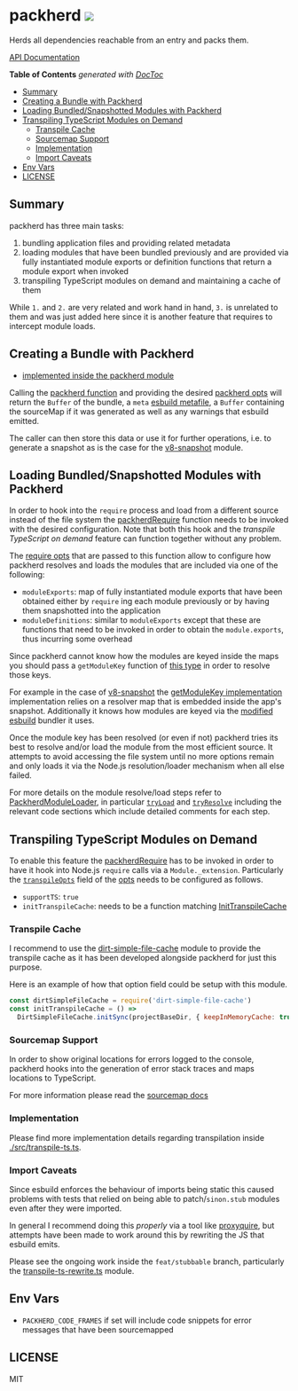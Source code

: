 # packherd [![](https://github.com/thlorenz/packherd/workflows/Node/badge.svg?branch=master)](https://github.com/thlorenz/packherd/actions)

Herds all dependencies reachable from an entry and packs them.

[API Documentation](https://thlorenz.github.io/packherd/docs/index.html)

<!-- START doctoc generated TOC please keep comment here to allow auto update -->
<!-- DON'T EDIT THIS SECTION, INSTEAD RE-RUN doctoc TO UPDATE -->
**Table of Contents**  *generated with [DocToc](https://github.com/thlorenz/doctoc)*

- [Summary](#summary)
- [Creating a Bundle with Packherd](#creating-a-bundle-with-packherd)
- [Loading Bundled/Snapshotted Modules with Packherd](#loading-bundledsnapshotted-modules-with-packherd)
- [Transpiling TypeScript Modules on Demand](#transpiling-typescript-modules-on-demand)
  - [Transpile Cache](#transpile-cache)
  - [Sourcemap Support](#sourcemap-support)
  - [Implementation](#implementation)
  - [Import Caveats](#import-caveats)
- [Env Vars](#env-vars)
- [LICENSE](#license)

<!-- END doctoc generated TOC please keep comment here to allow auto update -->

## Summary

packherd has three main tasks:

1. bundling application files and providing related metadata
2. loading modules that have been bundled previously and are provided via fully instantiated
   module exports or definition functions that return a module export when invoked
3. transpiling TypeScript modules on demand and maintaining a cache of them 

While `1.` and `2.` are very related and work hand in hand, `3.` is unrelated to them and was
just added here since it is another feature that requires to intercept module loads.

## Creating a Bundle with Packherd

- [implemented inside the packherd module](https://thlorenz.com/packherd/docs/modules/packherd.html)

Calling the [packherd function][packherd fn] and providing the desired [packherd opts][packherd
opts] will return the `Buffer` of the bundle,  a `meta` [esbuild metafile][esbuild metafile], a
`Buffer` containing the sourceMap if it was generated as well as any warnings that esbuild
emitted.

The caller can then store this data or use it for further operations, i.e. to generate a
snapshot as is the case for the [v8-snapshot][v8-snapshot] module.

## Loading Bundled/Snapshotted Modules with Packherd

In order to hook into the `require` process and load from a different source instead of the
file system the [packherdRequire][require fn] function needs to be invoked with the desired
configuration. Note that both this hook and the _transpile TypeScript on demand_ feature can
function together without any problem.

The [require opts][require opts] that are passed to this function allow to configure how
packherd resolves and loads the modules that are included via one of the following:

- `moduleExports`: map of fully instantiated module exports that have been obtained either by
`require` ing each module previously or by having them snapshotted into the application
- `moduleDefinitions`: similar to `moduleExports` except that these are functions that need to
be invoked in order to obtain the `module.exports`, thus incurring some overhead

Since packherd cannot know how the modules are keyed inside the maps you should pass a  `getModuleKey`
function of [this type][GetModuleKey] in order to resolve those keys. 

For example in the case of [v8-snapshot][v8-snapshot] the [getModuleKey
implementation][v8-snapshot module key] implementation relies on a resolver map that is
embedded inside the app's snapshot. Additionally it knows how modules are keyed via the
[modified esbuild][cypress esbuild] bundler it uses.

Once the module key has been resolved (or even if not) packherd tries its best to resolve
and/or load the module from the most efficient source. It attempts to avoid accessing the file
system until no more options remain and only loads it via the Node.js resolution/loader
mechanism when all else failed.

For more details on the module resolve/load steps refer to [PackherdModuleLoader][packherd
module loader], in particular [`tryLoad`][try load] and [`tryResolve`][try resolve] including
the relevant code sections which include detailed comments for each step.


## Transpiling TypeScript Modules on Demand

To enable this feature the [packherdRequire][require fn] has to be invoked in order to
have it hook into Node.js `require` calls via a `Module._extension`. Particularly the
[`transpileOpts`][transpile opts] field of the [opts][require opts] needs to be configured as follows.

- `supportTS`: `true`
- `initTranspileCache`: needs to be a function matching [InitTranspileCache][init transpile cache fn]

### Transpile Cache

I recommend to use the [dirt-simple-file-cache][dirt-simple-file-cache] module to provide the
transpile cache as it has been developed alongside packherd for just this purpose.

Here is an example of how that option field could be setup with this module.

```js
const dirtSimpleFileCache = require('dirt-simple-file-cache')
const initTranspileCache = () => 
  DirtSimpleFileCache.initSync(projectBaseDir, { keepInMemoryCache: true })
```

### Sourcemap Support

In order to show original locations for errors logged to the console, packherd hooks into the
generation of error stack traces and maps locations to TypeScript.

For more information please read the [sourcemap docs][sourcemap docs]

### Implementation

Please find more implementation details regarding transpilation inside
[./src/transpile-ts.ts][transpile-ts].

### Import Caveats

Since esbuild enforces the behaviour of imports being static this caused problems
with tests that relied on being able to patch/`sinon.stub` modules even after they were
imported. 

In general I recommend doing this _properly_ via a tool like
[proxyquire][proxyquire], but attempts have been made to work around this by rewriting the JS
that esbuild emits.

Please see the ongoing work inside the `feat/stubbable` branch, particularly the
[transpile-ts-rewrite.ts][packherd rewrite] module.

## Env Vars

- `PACKHERD_CODE_FRAMES` if set will include code snippets for error messages that have been
  sourcemapped

## LICENSE

MIT

[packherd fn]:https://thlorenz.com/packherd/docs/modules/packherd.html#packherd-1
[packherd opts]:https://thlorenz.com/packherd/docs/modules/packherd.html#PackherdOpts
[esbuild metafile]:https://esbuild.github.io/api/#metafile

[require fn]:https://thlorenz.com/packherd/docs/modules/require.html#packherdRequire
[require opts]:https://thlorenz.com/packherd/docs/modules/require.html#PackherdRequireOpts
[transpile opts]:https://thlorenz.com/packherd/docs/modules/types.html#PackherdTranspileOpts
[init transpile cache fn]:https://thlorenz.com/packherd/docs/modules/types.html#InitTranspileCache
[transpile-ts]:https://thlorenz.com/packherd/docs/modules/transpile_ts.html
[packherd rewrite]:https://github.com/thlorenz/packherd/blob/feat/stubbable/src/transpile-ts-rewrite.ts
[GetModuleKey]:https://thlorenz.com/packherd/docs/modules/loader.html#GetModuleKey
[packherd module loader]:https://thlorenz.com/packherd/docs/classes/loader.PackherdModuleLoader.html
[try load]:https://thlorenz.com/packherd/docs/classes/loader.PackherdModuleLoader.html#tryLoad
[try resolve]:https://thlorenz.com/packherd/docs/classes/loader.PackherdModuleLoader.html#tryResolve
[sourcemap docs]:https://thlorenz.com/packherd/docs/modules/sourcemap_support.html

[v8-snapshot]:https://github.com/thlorenz/v8-snapshot
[v8-snapshot module key]:https://github.com/thlorenz/v8-snapshot/blob/master/src/loading/snapshot-require.ts#L20
[proxyquire]:https://github.com/thlorenz/proxyquire
[dirt-simple-file-cache]:https://github.com/thlorenz/dirt-simple-file-cache
[cypress esbuild]:https://github.com/cypress-io/esbuild/tree/thlorenz/snap
